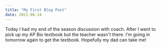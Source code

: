 ```yaml
---
title: "My First Blog Post"
date: 2021-06-14
---
```

Today I had my end of the season discussion with coach. After I went to pick up my AP Bio textbook but the teacher wasn't there. I'm going in tomorrow again to get the textbook.
Hopefully my dad can take me!
